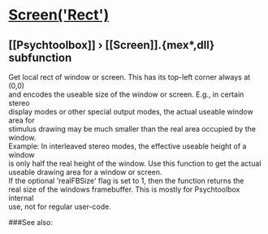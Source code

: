 # [Screen('Rect')](Screen-Rect) 
## [[Psychtoolbox]] &#8250; [[Screen]].{mex*,dll} subfunction


Get local rect of window or screen. This has its top-left corner always at (0,0)  
and encodes the useable size of the window or screen. E.g., in certain stereo  
display modes or other special output modes, the actual useable window area for  
stimulus drawing may be much smaller than the real area occupied by the window.  
Example: In interleaved stereo modes, the effective useable height of a window  
is only half the real height of the window. Use this function to get the actual  
useable drawing area for a window or screen.  
If the optional 'realFBSize' flag is set to 1, then the function returns the  
real size of the windows framebuffer. This is mostly for Psychtoolbox internal  
use, not for regular user-code.  
  


###See also:

